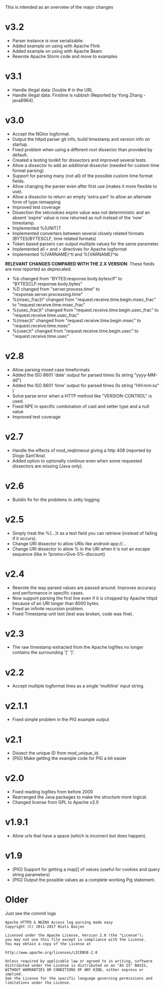 This is intended as an overview of the major changes

v3.2
===
- Parser instance is now serializable.
- Added example on using with Apache Flink
- Added example on using with Apache Beam
- Rewrote Apache Storm code and move to examples

v3.1
===
- Handle illegal data: Double # in the URL
- Handle illegal data: Firstline is rubbish (Reported by Yong Zhang - java8964).

v3.0
===
- Accept the NGinx logformat.
- Output the httpd parser git info, build timestamp and version info on startup.
- Fixed problem when using a different root dissector than provided by default.
- Created a testing toolkit for dissectors and improved several tests.
- Allow a dissector to add an additional dissector (needed for custom time format parsing)
- Support for parsing many (not all) of the possible custom time format fields.
- Allow changing the parser even after first use (makes it more flexible to use).
- Allow a dissector to return an empty 'extra part' to allow an alternate form of type remapping
- Improved test coverage
- Dissection the setcookies expire value was not deterministic and an absent 'expire' value is now returned as null instead of the 'now' timestamp.
- Implemented %{UNIT}T
- Implemented converters between several closely related formats (BYTES/BYTESCLF, time related formats)
- Token based parsers can output multiple values for the same parameter.
- Implemented all < and > directives for Apache logformat
- Implemented %{VARNAME}^ti and %{VARNAME}^to

**RELEVANT CHANGES COMPARED WITH THE 2.X VERSION**:
These fields are now reported as deprecated.
- %b changed from "BYTES:response.body.bytesclf" to "BYTESCLF:response.body.bytes"
- %D changed from "server.process.time" to "response.server.processing.time"
- %{msec_frac}t" changed from "request.receive.time.begin.msec_frac" to "request.receive.time.msec_frac"
- %{usec_frac}t" changed from "request.receive.time.begin.usec_frac" to "request.receive.time.usec_frac"
- %{msec}t"      changed from "request.receive.time.begin.msec"      to "request.receive.time.msec"
- %{usec}t"      changed from "request.receive.time.begin.usec"      to "request.receive.time.usec"

v2.8
===
- Allow parsing mixed case timeformats
- Added the ISO 8601 'date' output for parsed times (Is string "yyyy-MM-dd")
- Added the ISO 8601 'time' output for parsed times (Is string "HH:mm:ss"  )
- Solve parse error when a HTTP method like "VERSION-CONTROL" is used.
- Fixed NPE in specific combination of cast and setter type and a null value
- Improved test coverage

v2.7
===
- Handle the effects of mod_reqtimeout giving a http 408 (reported by Diogo Sant'Ana)
- Added option to optionally continue even when some requested dissectors are missing (Java only).

v2.6
===
- Buildin fix for the problems in Jetty logging

v2.5
===
- Simply treat the %{...}t as a text field you can retrieve (instead of failing if it occurs).
- Change URI dissector to allow URIs like android-app://...
- Change URI dissector to allow % in the URI when it is not an escape sequence (like in ?promo=Give-5%-discount)

v2.4
===
- Rewrote the way parsed values are passed around. Improves accuracy and performance in specific cases.
- Now support parsing the first line even if it is chopped by Apache httpd because of an URI longer than 8000 bytes.
- Fixed an infinite recursion problem.
- Fixed Timestamp unit test (test was broken, code was fine).

v2.3
===
- The raw timestamp extracted from the Apache logfiles no longer contains the surrounding '[' ']'.

v2.2
===
- Accept multiple logformat lines as a single 'multiline' input string.

v2.1.1
===
- Fixed simple problem in the PIG example output

v2.1
===
- Dissect the unique ID from mod_unique_id.
- [PIG] Make getting the example code for PIG a bit easier

v2.0
===
- Fixed reading logfiles from before 2000
- Rearranged the Java packages to make the structure more logical.
- Changed license from GPL to Apache v2.0

v1.9.1
===
- Allow urls that have a space (which is incorrect but does happen).

v1.9
===
- [PIG] Support for getting a map[] of values (useful for cookies and query string parameters)
- [PIG] Output the possible values as a complete working Pig statement.

Older
===
Just see the commit logs


    Apache HTTPD & NGINX Access log parsing made easy
    Copyright (C) 2011-2017 Niels Basjes

    Licensed under the Apache License, Version 2.0 (the "License");
    you may not use this file except in compliance with the License.
    You may obtain a copy of the License at

    http://www.apache.org/licenses/LICENSE-2.0

    Unless required by applicable law or agreed to in writing, software
    distributed under the License is distributed on an "AS IS" BASIS,
    WITHOUT WARRANTIES OR CONDITIONS OF ANY KIND, either express or implied.
    See the License for the specific language governing permissions and
    limitations under the License.
